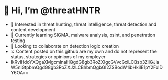# 👋 Hi, I’m @threatHNTR
- 👀 Interested in threat hunting, threat intelligence, threat detection and content development
- 🌱 Currently learning SIGMA, malware analysis, osint, and penetration testing
- 💞️ Looking to collaborate on detection logic creation
- ⚔ Content posted on this github are my own and do not represent the status, strategies or opinions of my employer
- IkRvIHdoYXQgaXMgcmlnaHQgdG8gb3RoZXIgcGVvcGxlLCBsb3ZlIGJlaW5nIGtpbmQgdG8gb3RoZXJzLCBhbmQgbGl2ZSBodW1ibHkiIE1pY2FoIDY6OA==
<!---
threatHNTR/threatHNTR is a ✨ special ✨ repository because its `README.md` (this file) appears on your GitHub profile.
You can click the Preview link to take a look at your changes.
--->

